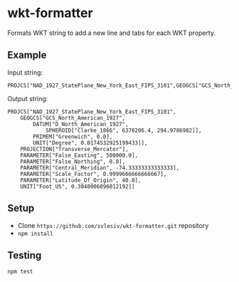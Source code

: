 #  wkt-formatter
Formats WKT string to add a new line and tabs for each WKT property.

## Example
Input string:
```
PROJCS["NAD_1927_StatePlane_New_York_East_FIPS_3101",GEOGCS["GCS_North_American_1927",DATUM["D_North_American_1927",SPHEROID["Clarke_1866",6378206.4,294.9786982]],PRIMEM["Greenwich",0.0],UNIT["Degree",0.0174532925199433]],PROJECTION["Transverse_Mercator"],PARAMETER["False_Easting",500000.0],PARAMETER["False_Northing",0.0],PARAMETER["Central_Meridian",-74.33333333333333],PARAMETER["Scale_Factor",0.9999666666666667],PARAMETER["Latitude_Of_Origin",40.0],UNIT["Foot_US",0.3048006096012192]]
```

Output string:
```
PROJCS["NAD_1927_StatePlane_New_York_East_FIPS_3101", 
	GEOGCS["GCS_North_American_1927", 
		DATUM["D_North_American_1927", 
			SPHEROID["Clarke_1866", 6378206.4, 294.9786982]], 
		PRIMEM["Greenwich", 0.0], 
		UNIT["Degree", 0.0174532925199433]], 
	PROJECTION["Transverse_Mercator"], 
	PARAMETER["False_Easting", 500000.0], 
	PARAMETER["False_Northing", 0.0], 
	PARAMETER["Central_Meridian", -74.33333333333333], 
	PARAMETER["Scale_Factor", 0.9999666666666667], 
	PARAMETER["Latitude_Of_Origin", 40.0], 
	UNIT["Foot_US", 0.3048006096012192]]
```

## Setup
* Clone `https://github.com/svlesiv/wkt-formatter.git` repository
* `npm install`
  
## Testing
`npm test`